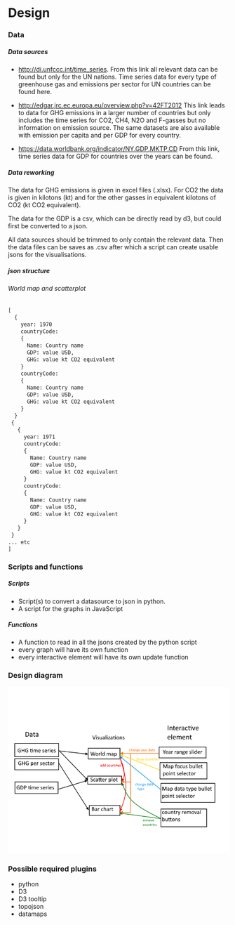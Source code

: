 # Design  

### Data
##### Data sources
- http://di.unfccc.int/time_series.
From this link all relevant data can be found but only for the UN nations.
Time series data for every type of greenhouse gas and emissions per sector
for UN countries can be found here.

- http://edgar.jrc.ec.europa.eu/overview.php?v=42FT2012
This link leads to data for GHG emissions in a larger number of countries but
only includes the time series for CO2, CH4, N2O and F-gasses but no information
on emission source. The same datasets are also available with emission per
capita and per GDP for every country.

- https://data.worldbank.org/indicator/NY.GDP.MKTP.CD
From this link, time series data for GDP for countries over the years can be
found.

##### Data reworking
The data for GHG emissions is given in excel files (.xlsx).
For CO2 the data is given in kilotons (kt) and for the other gasses
in equivalent kilotons of CO2 (kt CO2 equivalent).

The data for the GDP is a csv, which can be directly read by d3, but could first
be converted to a json.

All data sources should be trimmed to only contain the relevant data. Then the
data files can be saves as .csv after which a script can create usable jsons for
the visualisations.

##### json structure
###### World map and scatterplot
```
[
  {
    year: 1970
    countryCode:  
    {
      Name: Country name
      GDP: value USD,
      GHG: value kt CO2 equivalent
    }
    countryCode:
    {
      Name: Country name
      GDP: value USD,
      GHG: value kt CO2 equivalent
    }
  }
 {
   {
     year: 1971
     countryCode:  
     {
       Name: Country name
       GDP: value USD,
       GHG: value kt CO2 equivalent
     }
     countryCode:
     {
       Name: Country name
       GDP: value USD,
       GHG: value kt CO2 equivalent
     }
   }
 }
... etc
]
```


### Scripts and functions
##### Scripts
- Script(s) to convert a datasource to json in python.
- A script for the graphs in JavaScript
##### Functions
- A function to read in all the jsons created by the python script
- every graph will have its own function
- every interactive element will have its own update function

### Design diagram
![](doc/designSketch.png)

### Possible required plugins
- python
- D3
- D3 tooltip
- topojson
- datamaps
